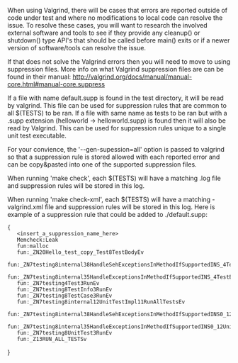 When using Valgrind, there will be cases that errors are reported
outside of code under test and where no modifications to local
code can resolve the issue.  To resolve these cases, you will want to
research the involved external software and tools to see if
they provide any cleanup() or shutdown() type API's that should be called
before main() exits or if a newer version of software/tools can resolve
the issue.

If that does not solve the Valgrind errors then you will need to
move to using suppression files.  More info on what Valgrind
suppression files are can be found in their manual:
http://valgrind.org/docs/manual/manual-core.html#manual-core.suppress

If a file with name default.supp is found in the test directory, it will be
read by valgrind.  This file can be used for suppression rules that are
common to all $(TESTS) to be ran. If a file with same name as tests
to be ran but with a .supp extension (helloworld -> helloworld.supp) is
found then it will also be read by Valgrind.  This can be used for
suppression rules unique to a single unit test executable.

For your convience, the '--gen-supession=all' option is passed to valgrind so
that a suppression rule is stored allowed with each reported error and can
be copy&pasted into one of the supported suppression files.

When running 'make check', each $(TESTS) will have a matching .log file
and suppression rules will be stored in this log.

When running 'make check-xml', each $(TESTS) will have a matching
-valgrind.xml file and suppression rules will be stored in this log.
Here is example of a suppression rule that could be added to ./default.supp:

    {
       <insert_a_suppression_name_here>
       Memcheck:Leak
       fun:malloc
       fun:_ZN20Hello_test_copy_Test8TestBodyEv
       fun:_ZN7testing8internal38HandleSehExceptionsInMethodIfSupportedINS_4TestEvEET0_PT_MS4_FS3_vEPKc
       fun:_ZN7testing8internal35HandleExceptionsInMethodIfSupportedINS_4TestEvEET0_PT_MS4_FS3_vEPKc
       fun:_ZN7testing4Test3RunEv
       fun:_ZN7testing8TestInfo3RunEv
       fun:_ZN7testing8TestCase3RunEv
       fun:_ZN7testing8internal12UnitTestImpl11RunAllTestsEv
       fun:_ZN7testing8internal38HandleSehExceptionsInMethodIfSupportedINS0_12UnitTestImplEbEET0_PT_MS4_FS3_vEPKc
       fun:_ZN7testing8internal35HandleExceptionsInMethodIfSupportedINS0_12UnitTestImplEbEET0_PT_MS4_FS3_vEPKc
       fun:_ZN7testing8UnitTest3RunEv
       fun:_Z13RUN_ALL_TESTSv
}
